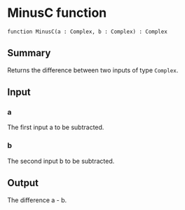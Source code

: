 # MinusC function

`function MinusC(a : Complex, b : Complex) : Complex`

## Summary
Returns the difference between two inputs of type `Complex`.

## Input
### a
The first input a to be subtracted.
### b
The second input b to be subtracted.

## Output
The difference a - b.
